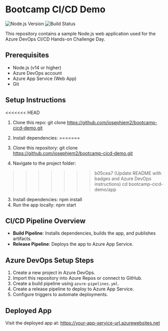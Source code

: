 # Bootcamp CI/CD Demo

![Node.js Version](https://img.shields.io/badge/Node.js-14.x-green)
![Build Status](https://img.shields.io/badge/build-passing-brightgreen)

This repository contains a sample Node.js web application used for the Azure DevOps CI/CD Hands-on Challenge Day.

## Prerequisites

- Node.js (v14 or higher)
- Azure DevOps account
- Azure App Service (Web App)
- Git

## Setup Instructions

<<<<<<< HEAD
1. Clone this repo:
   git clone https://github.com/josephjem2/bootcamp-cicd-demo.git

2. Install dependencies:
=======
1. Clone this repository:
   git clone https://github.com/josephjem2/bootcamp-cicd-demo.git
2. Navigate to the project folder:
>>>>>>> b05cea7 (Update README with badges and Azure DevOps instructions)
   cd bootcamp-cicd-demo/app
3. Install dependencies:
   npm install
4. Run the app locally:
   npm start

## CI/CD Pipeline Overview

- **Build Pipeline**: Installs dependencies, builds the app, and publishes artifacts.
- **Release Pipeline**: Deploys the app to Azure App Service.

## Azure DevOps Setup Steps

1. Create a new project in Azure DevOps.
2. Import this repository into Azure Repos or connect to GitHub.
3. Create a build pipeline using `azure-pipelines.yml`.
4. Create a release pipeline to deploy to Azure App Service.
5. Configure triggers to automate deployments.

## Deployed App

Visit the deployed app at: https://your-app-service-url.azurewebsites.net
